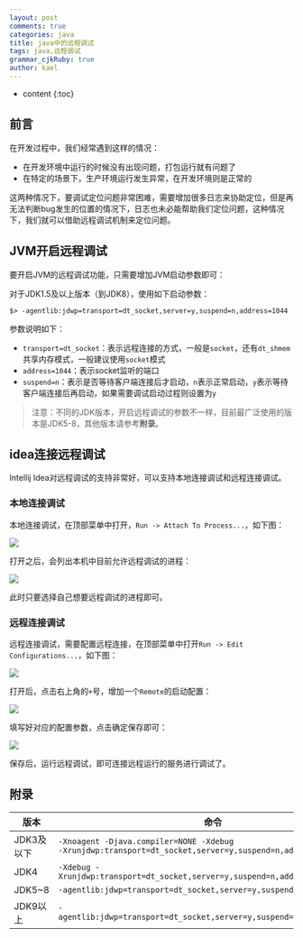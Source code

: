 ```yaml
---
layout: post
comments: true
categories: java
title: java中的远程调试
tags: java,远程调试
grammar_cjkRuby: true
author: kael
---
```


* content
{:toc}

## 前言

在开发过程中，我们经常遇到这样的情况：

* 在开发环境中运行的时候没有出现问题，打包运行就有问题了
* 在特定的场景下，生产环境运行发生异常，在开发环境则是正常的

这两种情况下，要调试定位问题非常困难，需要增加很多日志来协助定位，但是再无法判断bug发生的位置的情况下，日志也未必能帮助我们定位问题，这种情况下，我们就可以借助远程调试机制来定位问题。

## JVM开启远程调试

要开启JVM的远程调试功能，只需要增加JVM启动参数即可：

对于JDK1.5及以上版本（到JDK8），使用如下启动参数：

```
$> -agentlib:jdwp=transport=dt_socket,server=y,suspend=n,address=1044
```

参数说明如下：

* `transport=dt_socket`：表示远程连接的方式，一般是`socket`，还有`dt_shmem`共享内存模式，一般建议使用`socket`模式
* `address=1044`：表示socket监听的端口
* `suspend=n`：表示是否等待客户端连接后才启动，`n`表示正常启动，`y`表示等待客户端连接后再启动，如果需要调试启动过程则设置为`y`

> 注意：不同的JDK版本，开启远程调试的参数不一样，目前最广泛使用的版本是JDK5-8，其他版本请参考**附录**。

## idea连接远程调试

Intellij Idea对远程调试的支持非常好，可以支持本地连接调试和远程连接调试。

### 本地连接调试

本地连接调试，在顶部菜单中打开，`Run -> Attach To Process...`，如下图：

![]({{site.image_repo1}}/java_remote_debug/remote_debug_1.png)

打开之后，会列出本机中目前允许远程调试的进程：

![]({{site.image_repo1}}/java_remote_debug/remote_debug_2.png)

此时只要选择自己想要远程调试的进程即可。

### 远程连接调试

远程连接调试，需要配置远程连接，在顶部菜单中打开`Run -> Edit Configurations...`，如下图：

![]({{site.image_repo1}}/java_remote_debug/remote_debug_3.png)

打开后，点击右上角的`+`号，增加一个`Remote`的启动配置：

![]({{site.image_repo1}}/java_remote_debug/remote_debug_4.png)

填写好对应的配置参数，点击确定保存即可：

![]({{site.image_repo1}}/java_remote_debug/remote_debug_5.png)

保存后，运行远程调试，即可连接远程运行的服务进行调试了。

## 附录

|版本|命令|
|----|----|
|JDK3及以下|`-Xnoagent -Djava.compiler=NONE -Xdebug `<br/>`-Xrunjdwp:transport=dt_socket,server=y,suspend=n,address=1044`|
|JDK4|`-Xdebug -Xrunjdwp:transport=dt_socket,server=y,suspend=n,address=1044`|
|JDK5~8|`-agentlib:jdwp=transport=dt_socket,server=y,suspend=n,address=1044`|
|JDK9以上|`-agentlib:jdwp=transport=dt_socket,server=y,suspend=n,address=*:1044`|